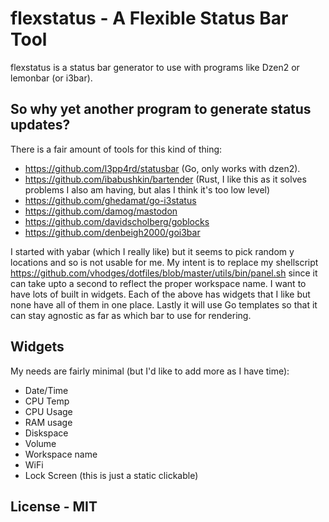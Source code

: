 # flexstatus - A Flexible Status Bar Tool

flexstatus is a status bar generator to use with programs like Dzen2 or lemonbar (or i3bar).  

## So why yet another program to generate status updates?

There is a fair amount of tools for this kind of thing:

* https://github.com/l3pp4rd/statusbar    (Go, only works with dzen2).
* https://github.com/ibabushkin/bartender (Rust, I like this as it solves problems I also am having, but alas I think it's too low level)
* https://github.com/ghedamat/go-i3status
* https://github.com/damog/mastodon
* https://github.com/davidscholberg/goblocks 
* https://github.com/denbeigh2000/goi3bar

I started with yabar (which I really like) but it seems to pick random y locations and so is not usable for me. My intent is to 
replace my shellscript https://github.com/vhodges/dotfiles/blob/master/utils/bin/panel.sh since it can take upto a second to 
reflect the proper workspace name.  I want to have lots of built in widgets. Each of the above has widgets that I like but none have
all of them in one place.  Lastly it will use Go templates so that it can stay agnostic as far as which bar to use for rendering.

## Widgets

My needs are fairly minimal (but I'd like to add more as I have time):

* Date/Time 
* CPU Temp
* CPU Usage
* RAM usage
* Diskspace
* Volume
* Workspace name
* WiFi
* Lock Screen (this is just a static clickable)

## License - MIT

